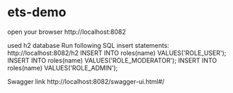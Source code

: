 # ets-demo


open your browser http://localhost:8082

used h2 database Run following SQL insert statements:
http://localhost:8082/h2
INSERT INTO roles(name) VALUES('ROLE_USER'); 
INSERT INTO roles(name) VALUES('ROLE_MODERATOR'); 
INSERT INTO roles(name) VALUES('ROLE_ADMIN');

Swagger link http://localhost:8082/swagger-ui.html#/


